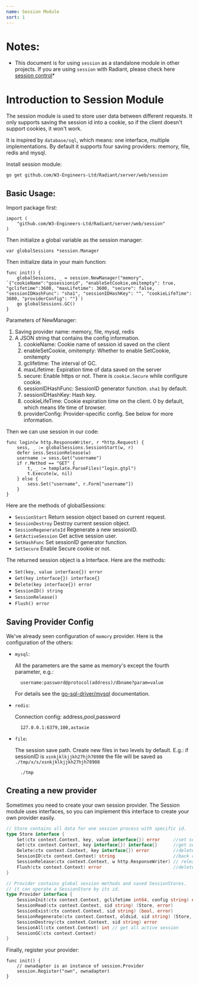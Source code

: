 ```yaml
---
name: Session Module
sort: 1
---
```


# Notes:

* This document is for using `session` as a standalone module in other projects. If you are using `session` with Radiant, please check here [session control](../mvc/controller/session.md)*

# Introduction to Session Module

The session module is used to store user data between different requests. It only supports saving the session id into a cookie, so if the client doesn't support cookies, it won't work.

It is inspired by `database/sql`, which means: one interface, multiple implementations. By default it supports four saving providers: memory, file, redis and mysql.

Install session module:

	go get github.com/W3-Engineers-Ltd/Radiant/server/web/session

## Basic Usage:

Import package first:

	import (
		"github.com/W3-Engineers-Ltd/Radiant/server/web/session"
	)

Then initialize a global variable as the session manager:

	var globalSessions *session.Manager

Then initialize data in your main function:

	func init() {
		globalSessions, _ = session.NewManager("memory", `{"cookieName":"gosessionid", "enableSetCookie,omitempty": true, "gclifetime":3600, "maxLifetime": 3600, "secure": false, "sessionIDHashFunc": "sha1", "sessionIDHashKey": "", "cookieLifeTime": 3600, "providerConfig": ""}`)
		go globalSessions.GC()
	}

Parameters of NewManager:

1. Saving provider name: memory, file, mysql, redis
2. A JSON string that contains the config information.
	1. cookieName: Cookie name of session id saved on the client
	2. enableSetCookie, omitempty: Whether to enable SetCookie, omitempty
	3. gclifetime: The interval of GC.
	4. maxLifetime: Expiration time of data saved on the server
	5. secure: Enable https or not. There is `cookie.Secure` while configure cookie.
	6. sessionIDHashFunc: SessionID generator function. `sha1` by default.
	7. sessionIDHashKey: Hash key.
	8. cookieLifeTime: Cookie expiration time on the client. 0 by default, which means life time of browser.
	9. providerConfig: Provider-specific config. See below for more information.

Then we can use session in our code:

	func login(w http.ResponseWriter, r *http.Request) {
		sess, _ := globalSessions.SessionStart(w, r)
		defer sess.SessionRelease(w)
		username := sess.Get("username")
		if r.Method == "GET" {
			t, _ := template.ParseFiles("login.gtpl")
			t.Execute(w, nil)
		} else {
			sess.Set("username", r.Form["username"])
		}
	}

Here are the methods of globalSessions:

- `SessionStart` Return session object based on current request.
- `SessionDestroy` Destroy current session object.
- `SessionRegenerateId` Regenerate a new sessionID.
- `GetActiveSession` Get active session user.
- `SetHashFunc` Set sessionID generator function.
- `SetSecure` Enable Secure cookie or not.

The returned session object is a Interface. Here are the methods:

- `Set(key, value interface{}) error`
- `Get(key interface{}) interface{}`
- `Delete(key interface{}) error`
- `SessionID() string`
- `SessionRelease()`
- `Flush() error`

## Saving Provider Config

We've already seen configuration of `memory` provider. Here is the configuration of the others:

- `mysql`:

	All the parameters are the same as memory's except the fourth parameter, e.g.:

		username:password@protocol(address)/dbname?param=value

	For details see the [go-sql-driver/mysql](https://github.com/go-sql-driver/mysql#dsn-data-source-name) documentation.

- `redis`:

	Connection config: address,pool,password

		127.0.0.1:6379,100,astaxie

- `file`:

	The session save path. Create new files in two levels by default.  E.g.: if sessionID is `xsnkjklkjjkh27hjh78908` the file will be saved as `./tmp/x/s/xsnkjklkjjkh27hjh78908`

		./tmp

## Creating a new provider

Sometimes you need to create your own session provider. The Session module uses interfaces, so you can implement this interface to create your own provider easily.

```go
// Store contains all data for one session process with specific id.
type Store interface {
	Set(ctx context.Context, key, value interface{}) error     //set session value
	Get(ctx context.Context, key interface{}) interface{}      //get session value
	Delete(ctx context.Context, key interface{}) error         //delete session value
	SessionID(ctx context.Context) string                      //back current sessionID
	SessionRelease(ctx context.Context, w http.ResponseWriter) // release the resource & save data to provider & return the data
	Flush(ctx context.Context) error                           //delete all data
}

// Provider contains global session methods and saved SessionStores.
// it can operate a SessionStore by its id.
type Provider interface {
	SessionInit(ctx context.Context, gclifetime int64, config string) error
	SessionRead(ctx context.Context, sid string) (Store, error)
	SessionExist(ctx context.Context, sid string) (bool, error)
	SessionRegenerate(ctx context.Context, oldsid, sid string) (Store, error)
	SessionDestroy(ctx context.Context, sid string) error
	SessionAll(ctx context.Context) int // get all active session
	SessionGC(ctx context.Context)
}
```

Finally, register your provider:

	func init() {
		// ownadapter is an instance of session.Provider
		session.Register("own", ownadapter)
	}
